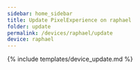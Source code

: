 ```yaml
---
sidebar: home_sidebar
title: Update PixelExperience on raphael
folder: update
permalink: /devices/raphael/update
device: raphael
---
```

{% include templates/device_update.md %}
